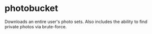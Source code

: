 photobucket
===========

Downloads an entire user's photo sets. Also includes the ability to find private photos via brute-force.